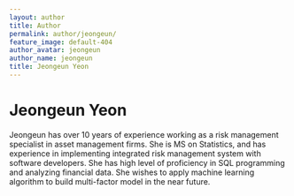 ```yaml
---
layout: author
title: Author
permalink: author/jeongeun/
feature_image: default-404
author_avatar: jeongeun
author_name: jeongeun
title: Jeongeun Yeon
---
```


# Jeongeun Yeon

Jeongeun has over 10 years of experience working as a risk management specialist in asset management firms. She is MS on Statistics, and has experience in implementing integrated risk management system with software developers. She has high level of proficiency in SQL programming and analyzing financial data. She wishes to apply machine learning algorithm to build multi-factor model in the near future.